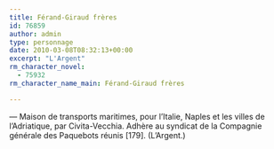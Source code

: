 ```yaml
---
title: Férand-Giraud frères
id: 76859
author: admin
type: personnage
date: 2010-03-08T08:32:13+00:00
excerpt: "L'Argent"
rm_character_novel:
  - 75932
rm_character_name_main: Férand-Giraud frères

---
```

— Maison de transports maritimes, pour l&rsquo;Italie, Naples et les villes de l&rsquo;Adriatique, par Civita-Vecchia. Adhère au syndicat de la Compagnie générale des Paquebots réunis [179]. (L&rsquo;Argent.)